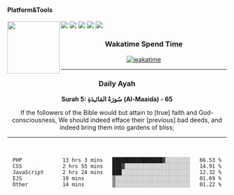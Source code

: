 #### Platform&Tools

[![](https://img.shields.io/badge/-NPM-cb3837?style=flat-square&logo=npm&logoColor=white)](https://npmjs.com/)
[![](https://img.shields.io/badge/PHP-777BB4?style=flat-square&logo=php&logoColor=white)](https://nodejs.org/)
[![](https://img.shields.io/badge/Julia-9558B2?style=flat-square&logo=julia&logoColor=white)](https://nodejs.org/)
<img src="https://avatars.githubusercontent.com/u/31664438?v=4" width="120" align="left">
[![](https://img.shields.io/badge/-Node.js-43853d?style=flat-square&logo=node.js&logoColor=ffffff)](https://nodejs.org/)
[![](https://img.shields.io/badge/Visual_Studio_Code-0078D4?style=flat-square&logo=visual%20studio%20code&logoColor=white)](https://nodejs.org/)

<center>
  
### Wakatime Spend Time 
  
[![wakatime](https://wakatime.com/badge/user/87646243-158a-4241-a3cb-668e1fa2dbb8.svg)](https://wakatime.com/@87646243-158a-4241-a3cb-668e1fa2dbb8)
               

_______ 
### Daily Ayah

<!--START_SECTION:quran-->

**Surah 5: سُورَةُ المَائـِدَةِ (Al-Maaida) - 65**

If the followers of the Bible would but attain to [true] faith and God-consciousness, We should indeed efface their [previous] bad deeds, and indeed bring them into gardens of bliss;
 <!--END_SECTION:quran-->

  
                       
                                             
_______

&nbsp;&nbsp;     &nbsp;&nbsp;    &nbsp;&nbsp;   &nbsp;&nbsp;
 
<!--START_SECTION:waka-->

```text
PHP             13 hrs 3 mins   ████████████████▓░░░░░░░░   66.53 %
CSS             2 hrs 55 mins   ███▓░░░░░░░░░░░░░░░░░░░░░   14.91 %
JavaScript      2 hrs 24 mins   ███░░░░░░░░░░░░░░░░░░░░░░   12.32 %
EJS             19 mins         ▒░░░░░░░░░░░░░░░░░░░░░░░░   01.69 %
Other           14 mins         ▒░░░░░░░░░░░░░░░░░░░░░░░░   01.22 %
```

<!--END_SECTION:waka-->
